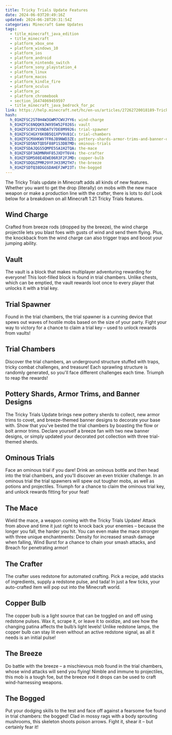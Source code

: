 ```yaml
---
title: Tricky Trials Update Features
date: 2024-06-03T20:49:16Z
updated: 2024-06-28T20:31:54Z
categories: Minecraft Game Updates
tags:
  - title_minecraft_java_edition
  - title_minecraft
  - platform_xbox_one
  - platform_windows_10
  - platform_ios
  - platform_android
  - platform_nintendo_switch
  - platform_sony_playstation_4
  - platform_linux
  - platform_macos
  - platform_kindle_fire
  - platform_oculus
  - platform_pc
  - platform_chromebook
  - section_16474069459597
  - title_minecraft_java_bedrock_for_pc
link: https://help.minecraft.net/hc/en-us/articles/27262720018189-Tricky-Trials-Update-Features
hash:
  h_01HZFSC2ST0H4W3GWM7CWVJYY6: wind-charge
  h_01HZFSC6NQQK9JWX95W52F026S: vault
  h_01HZFSCBY2VXNDATV7DE8M9926: trial-spawner
  h_01HZFSCHGXY6K0B5Q1XPV9V81C: trial-chambers
  h_01HZFSCMXHKWV7FR6JB9NWD3ZE: pottery-shards-armor-trims-and-banner-designs
  h_01HZFSD5NXTQD5F88P1S3DB7MD: ominous-trials
  h_01HZFSDAJQGS5QMPE5SA1H2TQA: the-mace
  h_01HZFSDF3ADMNRHF85JXDYT6V4: the-crafter
  h_01HZFSDM508E4EWE06R3F2FJMD: copper-bulb
  h_01HZFSDQGZPMR29YFJH33M2TH7: the-breeze
  h_01HZFSDTQ38DGGSDAHEFJWP23T: the-bogged
---
```


The Tricky Trials update in Minecraft adds all kinds of new features. Whether you want to get the drop (literally) on mobs with the new mace weapon or make a production line with the crafter, there is lots to do! Look below for a breakdown on all Minecraft 1.21 Tricky Trials features.

## Wind Charge

Crafted from breeze rods (dropped by the breeze), the wind charge projectile lets you blast foes with gusts of wind and send them flying. Plus, the knockback from the wind charge can also trigger traps and boost your jumping ability.

## Vault

The vault is a block that makes multiplayer adventuring rewarding for everyone! This loot-filled block is found in trial chambers. Unlike chests, which can be emptied, the vault rewards loot once to every player that unlocks it with a trial key.

## Trial Spawner

Found in the trial chambers, the trial spawner is a cunning device that spews out waves of hostile mobs based on the size of your party. Fight your way to victory for a chance to claim a trial key – used to unlock rewards from vaults!

## Trial Chambers

Discover the trial chambers, an underground structure stuffed with traps, tricky combat challenges, and treasure! Each sprawling structure is randomly generated, so you'll face different challenges each time. Triumph to reap the rewards!

## Pottery Shards, Armor Trims, and Banner Designs

The Tricky Trials Update brings new pottery sherds to collect, new armor trims to covet, and breeze-themed banner designs to decorate your base with. Show that you've bested the trial chambers by boasting the flow or bolt armor trims. Declare yourself a breeze fan with two new banner designs, or simply updated your decorated pot collection with three trial-themed sherds.

## Ominous Trials

Face an ominous trial if you dare! Drink an ominous bottle and then head into the trial chambers, and you'll discover an even trickier challenge. In an ominous trial the trial spawners will spew out tougher mobs, as well as potions and projectiles. Triumph for a chance to claim the ominous trial key, and unlock rewards fitting for your feat!

## The Mace

Wield the mace, a weapon coming with the Tricky Trials Update! Attack from above and time it just right to knock back your enemies – because the longer you fall, the harder you hit. You can even make the mace stronger with three unique enchantments: Density for increased smash damage when falling, Wind Burst for a chance to chain your smash attacks, and Breach for penetrating armor!

## The Crafter

The crafter uses redstone for automated crafting. Pick a recipe, add stacks of ingredients, supply a redstone pulse, and tada! In just a few ticks, your auto-crafted item will pop out into the Minecraft world.

## Copper Bulb

The copper bulb is a light source that can be toggled on and off using redstone pulses. Wax it, scrape it, or leave it to oxidize, and see how the changing patina affects the bulb’s light levels! Unlike redstone lamps, the copper bulb can stay lit even without an active redstone signal, as all it needs is an initial pulse!

## The Breeze

Do battle with the breeze – a mischievous mob found in the trial chambers, whose wind attacks will send you flying! Nimble and immune to projectiles, this mob is a tough foe, but the breeze rod it drops can be used to craft wind-harnessing weapons.

## The Bogged

Put your dodging skills to the test and face off against a fearsome foe found in trial chambers: the bogged! Clad in mossy rags with a body sprouting mushrooms, this skeleton shoots poison arrows. Fight it, shear it – but certainly fear it!
